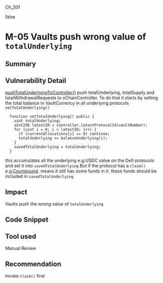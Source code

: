 Ch_301

false

# M-05 Vaults push wrong value of `totalUnderlying`

## Summary

## Vulnerability Detail
[pushTotalUnderlyingToController()](https://github.com/sherlock-audit/2023-01-derby/blob/main/derby-yield-optimiser/contracts/MainVault.sol#L249-L283) push totalUnderlying, totalSupply and totalWithdrawalRequests to xChainController. To do that it starts by setting the total balance in VaultCurrency in all underlying protocols `setTotalUnderlying()`
```solidity
  function setTotalUnderlying() public {
    uint totalUnderlying;
    uint256 latestID = controller.latestProtocolId(vaultNumber);
    for (uint i = 0; i < latestID; i++) {
      if (currentAllocations[i] == 0) continue;
      totalUnderlying += balanceUnderlying(i);
    }
    savedTotalUnderlying = totalUnderlying;
  }
```
this accumulates all the underlying e.g.USDC value on the Defi protocols and set it into `savedTotalUnderlying` But if the protocol has a `claim()` e.g.[Coumpound](https://github.com/sherlock-audit/2023-01-derby/blob/main/derby-yield-optimiser/contracts/Providers/CompoundProvider.sol#L133-L139). means it still has some funds in it. these funds should be included in `savedTotalUnderlying`

## Impact
Vaults push the wrong value of `totalUnderlying` 

## Code Snippet

## Tool used

Manual Review

## Recommendation
Invoke `claim()` first 